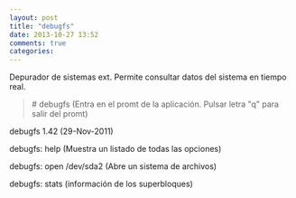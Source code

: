 ```yaml
---
layout: post
title: "debugfs"
date: 2013-10-27 13:52
comments: true
categories: 
---
```

Depurador de sistemas ext. Permite consultar datos del sistema en tiempo real. 

>\# debugfs (Entra en el promt de la aplicación. Pulsar letra "q" para salir del promt) 

debugfs 1.42 (29-Nov-2011) 

debugfs: help (Muestra un listado de todas las opciones) 

debugfs: open /dev/sda2 (Abre un sistema de archivos) 

debugfs: stats (información de los superbloques)

